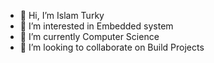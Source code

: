 - 👋 Hi, I’m Islam Turky
- 👀 I’m interested in Embedded system
- 🌱 I’m currently Computer Science
- 💞️ I’m looking to collaborate on Build Projects

<!---
Islam-Turky/Islam-Turky is a ✨ special ✨ repository because its `README.md` (this file) appears on your GitHub profile.
You can click the Preview link to take a look at your changes.
--->
